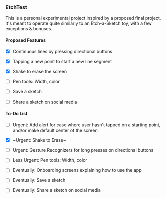 ### EtchTest

This is a personal experimental project inspired by a proposed final project. It's meant to operate quite similarly 
to an Etch-a-Sketch toy, with a few exceptions & bonuses.

#### Proposed Features

- [x] Continuous lines by pressing directional buttons 

- [x] Tapping a new point to start a new line segment

- [x] Shake to erase the screen

- [ ] Pen tools: Width, color

- [ ] Save a sketch

- [ ] Share a sketch on social media


#### To-Do List

- [ ] Urgent: Add alert for case where user hasn't tapped on a starting point, and/or make default center of the screen

- [x] ~Urgent: Shake to Erase~

- [ ] Urgent: Gesture Recognizers for long presses on directional buttons

- [ ] Less Urgent: Pen tools: Width, color

- [ ] Eventually: Onboarding screens explaining how to use the app

- [ ] Eventually: Save a sketch

- [ ] Eventually: Share a sketch on social media
